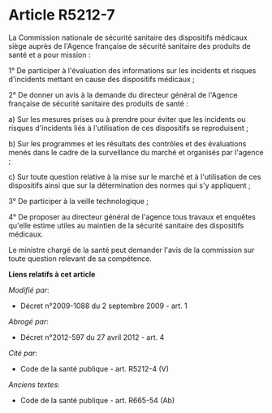 # Article R5212-7

La    Commission nationale de sécurité sanitaire des dispositifs médicaux siège auprès de l'Agence française de sécurité
sanitaire des produits de santé et a pour mission : 

1° De participer à l'évaluation des informations sur les incidents et risques d'incidents mettant en cause des dispositifs
médicaux ; 

2° De donner un avis à la demande du directeur général de l'Agence française de sécurité sanitaire des produits de santé : 

a) Sur les mesures prises ou à prendre pour éviter que les incidents ou risques d'incidents liés à l'utilisation de ces
dispositifs se reproduisent ; 

b) Sur les programmes et les résultats des contrôles et des évaluations menés dans le cadre de la surveillance du marché et
organisés par l'agence ; 

c) Sur toute question relative à la mise sur le marché et à l'utilisation de ces dispositifs ainsi que sur la détermination
des normes qui s'y appliquent ; 

3° De participer à la veille technologique ; 

4° De proposer au directeur général de l'agence tous travaux et enquêtes qu'elle estime utiles au maintien de la sécurité
sanitaire des dispositifs médicaux.

Le ministre chargé de la santé peut demander l'avis de la commission sur toute question relevant de sa compétence.

**Liens relatifs à cet article**

_Modifié par_:

  - Décret n°2009-1088 du 2 septembre 2009 - art. 1

_Abrogé par_:

  - Décret n°2012-597 du 27 avril 2012 - art. 4

_Cité par_:

  - Code de la santé publique - art. R5212-4 (V)

_Anciens textes_:

  - Code de la santé publique - art. R665-54 (Ab)
